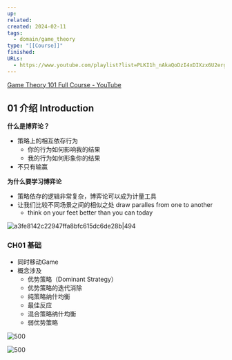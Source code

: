```yaml
---
up: 
related: 
created: 2024-02-11
tags:
  - domain/game_theory
type: "[[Course]]"
finished: 
URLs:
  - https://www.youtube.com/playlist?list=PLKI1h_nAkaQoDzI4xDIXzx6U2ergFmedo
---
```

[Game Theory 101 Full Course - YouTube](https://www.youtube.com/playlist?list=PLKI1h_nAkaQoDzI4xDIXzx6U2ergFmedo)


## 01 介绍 Introduction

**什么是博弈论？**

- 策略上的相互依存行为
	- 你的行为如何影响我的结果
	- 我的行为如何形象你的结果
- 不只有输赢

**为什么要学习博弈论**

- 策略依存的逻辑非常复杂，博弈论可以成为计量工具
- 让我们比较不同场景之间的相似之处 draw paralles from one to another
	- think on your feet better than you can today




![a3fe8142c22947ffa8bfc615dc6de28b|494](https://s1.vika.cn/space/2024/02/11/a3fe8142c22947ffa8bfc615dc6de28b)

### CH01 基础

- 同时移动Game
- 概念涉及
	- 优势策略（Dominant Strategy）
	- 优势策略的迭代消除
	- 纯策略纳什均衡
	- 最佳反应
	- 混合策略纳什均衡
	- 弱优势策略

![500](https://s1.vika.cn/space/2024/02/11/d97e3cda39d44e8095fe142b78bad41b)

![500](https://s1.vika.cn/space/2024/02/11/7f7c99f9cddd48ac89d4621af7e1a737)




